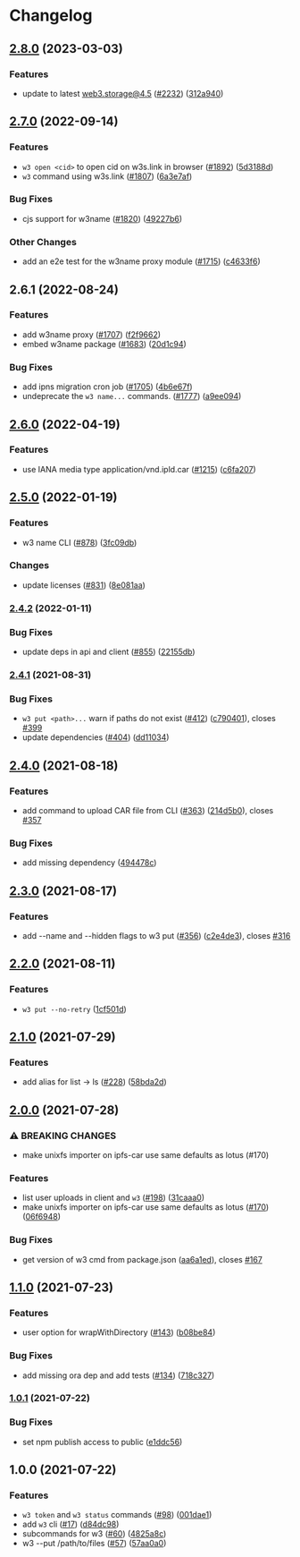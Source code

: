 # Changelog

## [2.8.0](https://github.com/web3-storage/web3.storage/compare/w3-v2.7.0...w3-v2.8.0) (2023-03-03)


### Features

* update to latest web3.storage@4.5 ([#2232](https://github.com/web3-storage/web3.storage/issues/2232)) ([312a940](https://github.com/web3-storage/web3.storage/commit/312a940ce81ee75dc86555dee1a08a5eae23b536))

## [2.7.0](https://github.com/web3-storage/web3.storage/compare/w3-v2.6.1...w3-v2.7.0) (2022-09-14)


### Features

* `w3 open <cid>` to open cid on w3s.link in browser ([#1892](https://github.com/web3-storage/web3.storage/issues/1892)) ([5d3188d](https://github.com/web3-storage/web3.storage/commit/5d3188d18fc71faa8468b4b425637b4a67064aac))
* `w3` command using w3s.link ([#1807](https://github.com/web3-storage/web3.storage/issues/1807)) ([6a3e7af](https://github.com/web3-storage/web3.storage/commit/6a3e7af61d1e5dcf789f4f3690732c1b17814b9d))


### Bug Fixes

* cjs support for w3name ([#1820](https://github.com/web3-storage/web3.storage/issues/1820)) ([49227b6](https://github.com/web3-storage/web3.storage/commit/49227b638f71dd5d33b82e520d83135eff0d0c37))


### Other Changes

* add an e2e test for the w3name proxy module ([#1715](https://github.com/web3-storage/web3.storage/issues/1715)) ([c4633f6](https://github.com/web3-storage/web3.storage/commit/c4633f6f504ff52df0712fb1db725d6fa55f5d1c))

## 2.6.1 (2022-08-24)


### Features

* add w3name proxy ([#1707](https://github.com/web3-storage/web3.storage/issues/1707)) ([f2f9662](https://github.com/web3-storage/web3.storage/commit/f2f9662fc74ea24a24141aa1bf42288c95b5bd35))
* embed w3name package ([#1683](https://github.com/web3-storage/web3.storage/issues/1683)) ([20d1c94](https://github.com/web3-storage/web3.storage/commit/20d1c9446ca1da475a4d783ef3bc1fc09c0ee43f))


### Bug Fixes

* add ipns migration cron job ([#1705](https://github.com/web3-storage/web3.storage/issues/1705)) ([4b6e67f](https://github.com/web3-storage/web3.storage/commit/4b6e67f07983b06e9bad9c27deb5d6c5b993258e))
* undeprecate the `w3 name...` commands. ([#1777](https://github.com/web3-storage/web3.storage/issues/1777)) ([a9ee094](https://github.com/web3-storage/web3.storage/commit/a9ee094512433572f55c74900ec20c9d5c72d72a))

## [2.6.0](https://github.com/web3-storage/web3.storage/compare/w3-v2.5.0...w3-v2.6.0) (2022-04-19)


### Features

* use IANA media type application/vnd.ipld.car ([#1215](https://github.com/web3-storage/web3.storage/issues/1215)) ([c6fa207](https://github.com/web3-storage/web3.storage/commit/c6fa20768f4bef7f715f08d518f90d3a355bf15b))

## [2.5.0](https://www.github.com/web3-storage/web3.storage/compare/w3-v2.4.2...w3-v2.5.0) (2022-01-19)


### Features

* w3 name CLI ([#878](https://www.github.com/web3-storage/web3.storage/issues/878)) ([3fc09db](https://www.github.com/web3-storage/web3.storage/commit/3fc09dba972af3577b2cbf4890621addda6fe863))


### Changes

* update licenses ([#831](https://www.github.com/web3-storage/web3.storage/issues/831)) ([8e081aa](https://www.github.com/web3-storage/web3.storage/commit/8e081aac2dd03dd5eb642bff9c2da867d61edd87))

### [2.4.2](https://www.github.com/web3-storage/web3.storage/compare/w3-v2.4.1...w3-v2.4.2) (2022-01-11)


### Bug Fixes

* update deps in api and client ([#855](https://www.github.com/web3-storage/web3.storage/issues/855)) ([22155db](https://www.github.com/web3-storage/web3.storage/commit/22155db13b646e9846cf10c26d10faeb0d3b936e))

### [2.4.1](https://www.github.com/web3-storage/web3.storage/compare/w3-v2.4.0...w3-v2.4.1) (2021-08-31)


### Bug Fixes

* `w3 put <path>...` warn if paths do not exist ([#412](https://www.github.com/web3-storage/web3.storage/issues/412)) ([c790401](https://www.github.com/web3-storage/web3.storage/commit/c79040176a116047c0acd9a22680927c30596085)), closes [#399](https://www.github.com/web3-storage/web3.storage/issues/399)
* update dependencies ([#404](https://www.github.com/web3-storage/web3.storage/issues/404)) ([dd11034](https://www.github.com/web3-storage/web3.storage/commit/dd110344c6475e0e074bfaec6cf32d16643e1bdb))

## [2.4.0](https://www.github.com/web3-storage/web3.storage/compare/w3-v2.3.0...w3-v2.4.0) (2021-08-18)


### Features

* add command to upload CAR file from CLI ([#363](https://www.github.com/web3-storage/web3.storage/issues/363)) ([214d5b0](https://www.github.com/web3-storage/web3.storage/commit/214d5b09af6e1d2b6d8f8b36e00166aa10379955)), closes [#357](https://www.github.com/web3-storage/web3.storage/issues/357)


### Bug Fixes

* add missing dependency ([494478c](https://www.github.com/web3-storage/web3.storage/commit/494478c7baed649a49c59ba9605700c29ee9794d))

## [2.3.0](https://www.github.com/web3-storage/web3.storage/compare/w3-v2.2.0...w3-v2.3.0) (2021-08-17)


### Features

* add --name and --hidden flags to w3 put ([#356](https://www.github.com/web3-storage/web3.storage/issues/356)) ([c2e4de3](https://www.github.com/web3-storage/web3.storage/commit/c2e4de33cb17b93e8551c7230fa2f4b8d3bd8cce)), closes [#316](https://www.github.com/web3-storage/web3.storage/issues/316)

## [2.2.0](https://www.github.com/web3-storage/web3.storage/compare/w3-v2.1.0...w3-v2.2.0) (2021-08-11)


### Features

* `w3 put --no-retry` ([1cf501d](https://www.github.com/web3-storage/web3.storage/commit/1cf501dda6998d712808dc4b5571beef4629e2c2))

## [2.1.0](https://www.github.com/web3-storage/web3.storage/compare/w3-v2.0.0...w3-v2.1.0) (2021-07-29)


### Features

* add alias for list -> ls ([#228](https://www.github.com/web3-storage/web3.storage/issues/228)) ([58bda2d](https://www.github.com/web3-storage/web3.storage/commit/58bda2ddb72fa04aded0542fd33847cf194d64f0))

## [2.0.0](https://www.github.com/web3-storage/web3.storage/compare/w3-v1.1.0...w3-v2.0.0) (2021-07-28)


### ⚠ BREAKING CHANGES

* make unixfs importer on ipfs-car use same defaults as lotus (#170)

### Features

* list user uploads in client and `w3` ([#198](https://www.github.com/web3-storage/web3.storage/issues/198)) ([31caaa0](https://www.github.com/web3-storage/web3.storage/commit/31caaa0d6ef88a7467c6192a8b2d976f70087c62))
* make unixfs importer on ipfs-car use same defaults as lotus ([#170](https://www.github.com/web3-storage/web3.storage/issues/170)) ([06f6948](https://www.github.com/web3-storage/web3.storage/commit/06f6948ce36b5e2a87f31b9bfac41e9465cb901b))


### Bug Fixes

* get version of w3 cmd from package.json ([aa6a1ed](https://www.github.com/web3-storage/web3.storage/commit/aa6a1edcd7e0e586230d0146cb30877b8af62f71)), closes [#167](https://www.github.com/web3-storage/web3.storage/issues/167)

## [1.1.0](https://www.github.com/web3-storage/web3.storage/compare/w3-v1.0.1...w3-v1.1.0) (2021-07-23)


### Features

* user option for wrapWithDirectory ([#143](https://www.github.com/web3-storage/web3.storage/issues/143)) ([b08be84](https://www.github.com/web3-storage/web3.storage/commit/b08be84e7efcd610c21ff56b0cc129a11faf3840))


### Bug Fixes

* add missing ora dep and add tests ([#134](https://www.github.com/web3-storage/web3.storage/issues/134)) ([718c327](https://www.github.com/web3-storage/web3.storage/commit/718c327b87b4143358d9c6de5d69a83d8dcb65e0))

### [1.0.1](https://www.github.com/web3-storage/web3.storage/compare/w3-v1.0.0...w3-v1.0.1) (2021-07-22)


### Bug Fixes

* set npm publish access to public ([e1ddc56](https://www.github.com/web3-storage/web3.storage/commit/e1ddc56ca014dfe52bdb37c2f5f76b6fb0fee15d))

## 1.0.0 (2021-07-22)


### Features

* `w3 token` and `w3 status` commands ([#98](https://www.github.com/web3-storage/web3.storage/issues/98)) ([001dae1](https://www.github.com/web3-storage/web3.storage/commit/001dae1375bfdbbee9e72d95e94065fb87ead11b))
* add `w3` cli ([#17](https://www.github.com/web3-storage/web3.storage/issues/17)) ([d84dc98](https://www.github.com/web3-storage/web3.storage/commit/d84dc98ac39fe3546adc8711ea975ca0d762f0c0))
* subcommands for w3 ([#60](https://www.github.com/web3-storage/web3.storage/issues/60)) ([4825a8c](https://www.github.com/web3-storage/web3.storage/commit/4825a8c28266b60d6b37f498c327737e83093c15))
* w3 --put /path/to/files ([#57](https://www.github.com/web3-storage/web3.storage/issues/57)) ([57aa0a0](https://www.github.com/web3-storage/web3.storage/commit/57aa0a0fbd16801234fa896b09fe2522d7aa1962))
